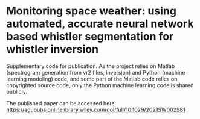 # Monitoring space weather: using automated, accurate neural network based whistler segmentation for whistler inversion

Supplementary code for publication. As the project relies on Matlab (spectrogram generation from vr2 files, inversion) and Python (machine learning modeling) code, and some part of the Matlab code relies on copyrighted source code, only the Python machine learning code is shared publicly.

The published paper can be accessed here: https://agupubs.onlinelibrary.wiley.com/doi/full/10.1029/2021SW002981
